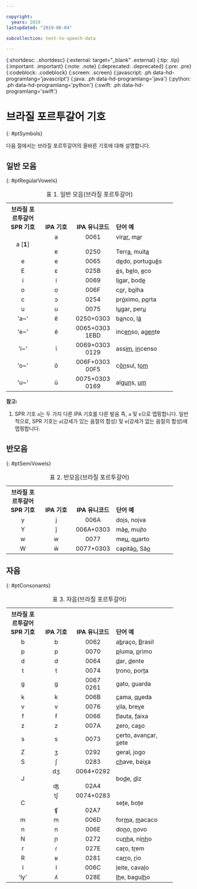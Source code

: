 ```yaml
---

copyright:
  years: 2019
lastupdated: "2019-06-04"

subcollection: text-to-speech-data

---
```


{:shortdesc: .shortdesc}
{:external: target="_blank" .external}
{:tip: .tip}
{:important: .important}
{:note: .note}
{:deprecated: .deprecated}
{:pre: .pre}
{:codeblock: .codeblock}
{:screen: .screen}
{:javascript: .ph data-hd-programlang='javascript'}
{:java: .ph data-hd-programlang='java'}
{:python: .ph data-hd-programlang='python'}
{:swift: .ph data-hd-programlang='swift'}

# 브라질 포르투갈어 기호
{: #ptSymbols}

다음 절에서는 브라질 포르투갈어의 올바른 기호에 대해 설명합니다.

## 일반 모음
{: #ptRegularVowels}

<table style="width:90%">
  <caption>표 1. 일반 모음(브라질 포르투갈어)</caption>
  <tr>
    <th style="width:20%; text-align:center; vertical-align:bottom">
      브라질 포르투갈어<br/>SPR 기호
    </th>
    <th style="width:20%; text-align:center; vertical-align:bottom">
      IPA 기호
    </th>
    <th style="width:20%; text-align:center; vertical-align:bottom">
      IPA 유니코드
    </th>
    <th style="text-align:left; vertical-align:bottom">
      단어 예
    </th>
  </tr>
  <tr>
    <td style="text-align:center">
      a [<strong>1</strong>]
    </td>
    <td style="text-align:center">
      a<br/><br/>
      &#592;
    </td>
    <td style="text-align:center">
      0061<br/><br/>
      0250
    </td>
    <td>
      vir<u>ar</u>, m<u>a</u>r<br/><br/>
      Terr<u>a</u>, muit<u>a</u>
    </td>
  </tr>
  <tr>
    <td style="text-align:center">
      e
    </td>
    <td style="text-align:center">
      e
    </td>
    <td style="text-align:center">
      0065
    </td>
    <td>
      d<u>e</u>do, portugu<u>&ecirc;</u>s
    </td>
  </tr>
  <tr>
    <td style="text-align:center">
      E
    </td>
    <td style="text-align:center">
      &#603;
    </td>
    <td style="text-align:center">
      025B
    </td>
    <td>
      <u>&eacute;</u>s, b<u>e</u>lo, <u>e</u>co
    </td>
  </tr>
  <tr>
    <td style="text-align:center">
      i
    </td>
    <td style="text-align:center">
      i
    </td>
    <td style="text-align:center">
      0069
    </td>
    <td>
      l<u>i</u>gar, bod<u>e</u>
    </td>
  </tr>
  <tr>
    <td style="text-align:center">
      o
    </td>
    <td style="text-align:center">
      o
    </td>
    <td style="text-align:center">
      006F
    </td>
    <td>
      c<u>o</u>r, b<u>o</u>lha
    </td>
  </tr>
  <tr>
    <td style="text-align:center">
      c
    </td>
    <td style="text-align:center">
      &#596;
    </td>
    <td style="text-align:center">
      0254
    </td>
    <td>
      pr<u>&oacute;</u>ximo, p<u>o</u>rta
    </td>
  </tr>
  <tr>
    <td style="text-align:center">
      u
    </td>
    <td style="text-align:center">
      u
    </td>
    <td style="text-align:center">
      0075
    </td>
    <td>
      l<u>u</u>gar, per<u>u</u>
    </td>
  </tr>
  <tr>
    <td style="text-align:center">
      'a~'
    </td>
    <td style="text-align:center">
      &#592;&#771;
    </td>
    <td style="text-align:center">
      0250+0303
    </td>
    <td>
      b<u>a</u>nco, l<u>&atilde;</u>
    </td>
  </tr>
  <tr>
    <td style="text-align:center">
      'e~'
    </td>
    <td style="text-align:center">
      &#101;&#771;
    </td>
    <td style="text-align:center">
      0065+0303<br/>
      1EBD
    </td>
    <td>
      inc<u>en</u>so, ag<u>en</u>te
    </td>
  </tr>
  <tr>
    <td style="text-align:center">
      'i~'
    </td>
    <td style="text-align:center">
      &#105;&#771;
    </td>
    <td style="text-align:center">
      0069+0303<br>
      0129
    </td>
    <td>
      ass<u>im</u>, <u>in</u>censo
    </td>
  </tr>
  <tr>
    <td style="text-align:center">
      'o~'
    </td>
    <td style="text-align:center">
      &#111;&#771;
    </td>
    <td style="text-align:center">
      006F+0303<br/>
      00F5
    </td>
    <td>
      c<u>&ocirc;n</u>sul, t<u>om</u>
    </td>
  </tr>
  <tr>
    <td style="text-align:center">
      'u~'
    </td>
    <td style="text-align:center">
      &#117;&#771;
    </td>
    <td style="text-align:center">
      0075+0303<br/>
      0169
    </td>
    <td>
      alg<u>un</u>s, <u>um</u>
    </td>
  </tr>
</table>

**참고:**

1.  SPR 기호 `a`는 두 가지 다른 IPA 기호를 다른 발음 즉, `a` 및 <code>&#592;</code>으로 맵핑합니다. 일반적으로, SPR 기호는 `a`(강세가 있는 음절의 합성) 및 <code>&#592;</code>(강세가 없는 음절의 합성)에 맵핑합니다.

## 반모음
{: #ptSemiVowels}

<table style="width:90%">
  <caption>표 2. 반모음(브라질 포르투갈어)</caption>
  <tr>
    <th style="width:20%; text-align:center; vertical-align:bottom">
      브라질 포르투갈어<br/>SPR 기호
    </th>
    <th style="width:20%; text-align:center; vertical-align:bottom">
      IPA 기호
    </th>
    <th style="width:20%; text-align:center; vertical-align:bottom">
      IPA 유니코드
    </th>
    <th style="text-align:left; vertical-align:bottom">
      단어 예
    </th>
  </tr>
  <tr>
    <td style="text-align:center">
      y
    </td>
    <td style="text-align:center">
      j
    </td>
    <td style="text-align:center">
      006A
    </td>
    <td>
      do<u>i</u>s, no<u>i</u>va
    </td>
  </tr>
  <tr>
    <td style="text-align:center">
      Y
    </td>
    <td style="text-align:center">
      j&#771;
    </td>
    <td style="text-align:center">
      006A+0303
    </td>
    <td>
      m&atilde;<u>e</u>, mu<u>i</u>to
    </td>
  </tr>
  <tr>
    <td style="text-align:center">
      w
    </td>
    <td style="text-align:center">
      w
    </td>
    <td style="text-align:center">
      0077
    </td>
    <td>
      me<u>u</u>, q<u>u</u>arto
    </td>
  </tr>
  <tr>
    <td style="text-align:center">
      W
    </td>
    <td style="text-align:center">
      w&#771;
    </td>
    <td style="text-align:center">
      0077+0303
    </td>
    <td>
      capit&atilde;<u>o</u>, S&atilde;<u>o</u>
    </td>
  </tr>
</table>

## 자음
{: #ptConsonants}

<table style="width:90%">
  <caption>표 3. 자음(브라질 포르투갈어)</caption>
  <tr>
    <th style="width:20%; text-align:center; vertical-align:bottom">
      브라질 포르투갈어<br/>SPR 기호
    </th>
    <th style="width:20%; text-align:center; vertical-align:bottom">
      IPA 기호
    </th>
    <th style="width:20%; text-align:center; vertical-align:bottom">
      IPA 유니코드
    </th>
    <th style="text-align:left; vertical-align:bottom">
      단어 예
    </th>
  </tr>
  <tr>
    <td style="text-align:center">
      b
    </td>
    <td style="text-align:center">
      b
    </td>
    <td style="text-align:center">
      0062
    </td>
    <td>
      a<u>b</u>ra&ccedil;o, <u>B</u>rasil
    </td>
  </tr>
  <tr>
    <td style="text-align:center">
      p
    </td>
    <td style="text-align:center">
      p
    </td>
    <td style="text-align:center">
      0070
    </td>
    <td>
      <u>p</u>luma, <u>p</u>rimo
    </td>
  </tr>
  <tr>
    <td style="text-align:center">
      d
    </td>
    <td style="text-align:center">
      d
    </td>
    <td style="text-align:center">
      0064
    </td>
    <td>
      <u>d</u>ar, <u>d</u>ente
    </td>
  </tr>
  <tr>
    <td style="text-align:center">
      t
    </td>
    <td style="text-align:center">
      t
    </td>
    <td style="text-align:center">
      0074
    </td>
    <td>
      <u>t</u>rono, por<u>t</u>a
    </td>
  </tr>
  <tr>
    <td style="text-align:center">
      g
    </td>
    <td style="text-align:center">
      g
    </td>
    <td style="text-align:center">
      0067<br/>
      0261
    </td>
    <td>
      <u>g</u>ato, <u>g</u>uarda
    </td>
  </tr>
  <tr>
    <td style="text-align:center">
      k
    </td>
    <td style="text-align:center">
      k
    </td>
    <td style="text-align:center">
      006B
    </td>
    <td>
      <u>c</u>ama, <u>qu</u>eda
    </td>
  </tr>
  <tr>
    <td style="text-align:center">
      v
    </td>
    <td style="text-align:center">
      v
    </td>
    <td style="text-align:center">
      0076
    </td>
    <td>
      <u>v</u>ila, bre<u>v</u>e
    </td>
  </tr>
  <tr>
    <td style="text-align:center">
      f
    </td>
    <td style="text-align:center">
      f
    </td>
    <td style="text-align:center">
      0066
    </td>
    <td>
      <u>f</u>lauta, <u>f</u>aixa
    </td>
  </tr>
  <tr>
    <td style="text-align:center">
      z
    </td>
    <td style="text-align:center">
      z
    </td>
    <td style="text-align:center">
      007A
    </td>
    <td>
      <u>z</u>ero, ca<u>s</u>o
    </td>
  </tr>
  <tr>
    <td style="text-align:center">
      s
    </td>
    <td style="text-align:center">
      s
    </td>
    <td style="text-align:center">
      0073
    </td>
    <td>
      <u>c</u>erto, avan<u>&ccedil</u>ar, <u>s</u>ete
    </td>
  </tr>
  <tr>
    <td style="text-align:center">
      Z
    </td>
    <td style="text-align:center">
      &#658;
    </td>
    <td style="text-align:center">
      0292
    </td>
    <td>
      <u>g</u>eral, <u>j</u>ogo
    </td>
  </tr>
  <tr>
    <td style="text-align:center">
      S
    </td>
    <td style="text-align:center">
      &#643;
    </td>
    <td style="text-align:center">
      0283
    </td>
    <td>
      <u>ch</u>ave, bai<u>x</u>a
    </td>
  </tr>
  <tr>
    <td style="text-align:center">
      J
    </td>
    <td style="text-align:center">
      &#100;&#658;<br/><br/>
      &#676;
    </td>
    <td style="text-align:center">
      0064+0292<br/><br/>
      02A4
    </td>
    <td>
      bo<u>d</u>e, <u>d</u>iz
    </td>
  </tr>
  <tr>
    <td style="text-align:center">
      C
    </td>
    <td style="text-align:center">
      &#116;&#643;<br/><br/>
      &#679;
    </td>
    <td style="text-align:center">
      0074+0283<br/><br/>
      02A7
    </td>
    <td>
      se<u>t</u>e, bo<u>t</u>e
    </td>
  </tr>
  <tr>
    <td style="text-align:center">
      m
    </td>
    <td style="text-align:center">
      m
    </td>
    <td style="text-align:center">
      006D
    </td>
    <td>
      for<u>m</u>a, <u>m</u>acaco
    </td>
  </tr>
  <tr>
    <td style="text-align:center">
      n
    </td>
    <td style="text-align:center">
      n
    </td>
    <td style="text-align:center">
      006E
    </td>
    <td>
      do<u>n</u>o, <u>n</u>ovo
    </td>
  </tr>
  <tr>
    <td style="text-align:center">
      N
    </td>
    <td style="text-align:center">
      &#626;
    </td>
    <td style="text-align:center">
      0272
    </td>
    <td>
      cu<u>nh</u>a, ni<u>nh</u>o
    </td>
  </tr>
  <tr>
    <td style="text-align:center">
      r
    </td>
    <td style="text-align:center">
      &#638;
    </td>
    <td style="text-align:center">
      027E
    </td>
    <td>
      ca<u>r</u>o, t<u>r</u>em
    </td>
  </tr>
  <tr>
    <td style="text-align:center">
      R
    </td>
    <td style="text-align:center">
      &#641;
    </td>
    <td style="text-align:center">
      0281
    </td>
    <td>
      ca<u>rr</u>o, <u>r</u>io
    </td>
  </tr>
  <tr>
    <td style="text-align:center">
      l
    </td>
    <td style="text-align:center">
      l
    </td>
    <td style="text-align:center">
      006C
    </td>
    <td>
      <u>l</u>eite, cava<u>l</u>o
    </td>
  </tr>
  <tr>
    <td style="text-align:center">
      'ly'
    </td>
    <td style="text-align:center">
      &#654;
    </td>
    <td style="text-align:center">
      028E
    </td>
    <td>
      <u>lh</u>e, bagu<u>lh</u>o
    </td>
  </tr>
</table>
